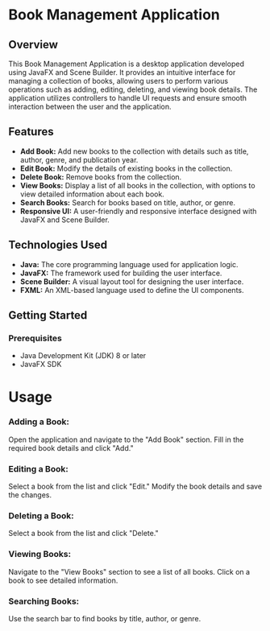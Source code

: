 # Book Management Application

## Overview

This Book Management Application is a desktop application developed using JavaFX and Scene Builder. It provides an intuitive interface for managing a collection of books, allowing users to perform various operations such as adding, editing, deleting, and viewing book details. The application utilizes controllers to handle UI requests and ensure smooth interaction between the user and the application.

## Features

- **Add Book:** Add new books to the collection with details such as title, author, genre, and publication year.
- **Edit Book:** Modify the details of existing books in the collection.
- **Delete Book:** Remove books from the collection.
- **View Books:** Display a list of all books in the collection, with options to view detailed information about each book.
- **Search Books:** Search for books based on title, author, or genre.
- **Responsive UI:** A user-friendly and responsive interface designed with JavaFX and Scene Builder.

## Technologies Used

- **Java:** The core programming language used for application logic.
- **JavaFX:** The framework used for building the user interface.
- **Scene Builder:** A visual layout tool for designing the user interface.
- **FXML:** An XML-based language used to define the UI components.

## Getting Started

### Prerequisites

- Java Development Kit (JDK) 8 or later
- JavaFX SDK

# Usage
### Adding a Book:

Open the application and navigate to the "Add Book" section.
Fill in the required book details and click "Add."
### Editing a Book:

Select a book from the list and click "Edit."
Modify the book details and save the changes.
### Deleting a Book:

Select a book from the list and click "Delete."
### Viewing Books:

Navigate to the "View Books" section to see a list of all books.
Click on a book to see detailed information.
### Searching Books:

Use the search bar to find books by title, author, or genre.
